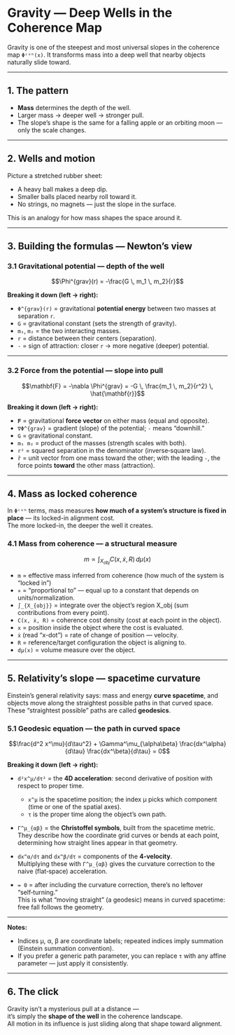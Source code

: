 # Gravity — Deep Wells in the Coherence Map

Gravity is one of the steepest and most universal slopes in the coherence map `Φᶜᵒʰ(x)`.
It transforms mass into a deep well that nearby objects naturally slide toward.

---

## 1. The pattern

- **Mass** determines the depth of the well.  
- Larger mass → deeper well → stronger pull.  
- The slope’s shape is the same for a falling apple or an orbiting moon — only the scale changes.

---

## 2. Wells and motion

Picture a stretched rubber sheet:  
- A heavy ball makes a deep dip.  
- Smaller balls placed nearby roll toward it.  
- No strings, no magnets — just the slope in the surface.

This is an analogy for how mass shapes the space around it.

---

## 3. Building the formulas — Newton’s view

### 3.1 Gravitational potential — depth of the well

```math
\Phi^{grav}(r) = -\frac{G \, m_1 \, m_2}{r}
```

**Breaking it down (left → right):**
- `Φ^{grav}(r)` = gravitational **potential energy** between two masses at separation `r`.  
- `G` = gravitational constant (sets the strength of gravity).  
- `m₁`, `m₂` = the two interacting masses.  
- `r` = distance between their centers (separation).  
- `-` = sign of attraction: closer `r` → more negative (deeper) potential.

---

### 3.2 Force from the potential — slope into pull

```math
\mathbf{F} = -\nabla \Phi^{grav} = -G \, \frac{m_1 \, m_2}{r^2} \, \hat{\mathbf{r}}
```

**Breaking it down (left → right):**
- `𝐅` = gravitational **force vector** on either mass (equal and opposite).  
- `∇Φ^{grav}` = gradient (slope) of the potential; `-` means “downhill.”  
- `G` = gravitational constant.  
- `m₁ m₂` = product of the masses (strength scales with both).  
- `r²` = squared separation in the denominator (inverse‑square law).  
- `r̂` = unit vector from one mass toward the other; with the leading `-`, the force points **toward** the other mass (attraction).

---

## 4. Mass as locked coherence

In `Φᶜᵒʰ` terms, mass measures **how much of a system’s structure is fixed in place** — its locked-in alignment cost.  
The more locked-in, the deeper the well it creates.

### 4.1 Mass from coherence — a structural measure

```math
m \propto \int_{X_{obj}} C(x, \dot{x}, R) \, d\mu(x)
```

- `m` = effective mass inferred from coherence (how much of the system is “locked in”)
- `∝` = “proportional to” — equal up to a constant that depends on units/normalization.
- `∫_{X_{obj}}` = integrate over the object’s region X_obj (sum contributions from every point).
- `C(x, ẋ, R)` = coherence cost density (cost at each point in the object).
- `x` = position inside the object where the cost is evaluated.
- `ẋ` (read “x-dot”) = rate of change of position — velocity.
- `R` = reference/target configuration the object is aligning to.
- `dμ(x)` = volume measure over the object.

---

## 5. Relativity’s slope — spacetime curvature

Einstein’s general relativity says: mass and energy **curve spacetime**, and objects move along the straightest possible paths in that curved space.  
These “straightest possible” paths are called **geodesics**.

### 5.1 Geodesic equation — the path in curved space

```math
\frac{d^2 x^\mu}{d\tau^2} + \Gamma^\mu_{\alpha\beta} \frac{dx^\alpha}{d\tau} \frac{dx^\beta}{d\tau} = 0
```

**Breaking it down (left → right):**

- `d²x^μ/dτ²` = the **4D acceleration**: second derivative of position with respect to proper time.  
  - `x^μ` is the spacetime position; the index μ picks which component (time or one of the spatial axes).  
  - `τ` is the proper time along the object’s own path.

- `Γ^μ_{αβ}` = the **Christoffel symbols**, built from the spacetime metric.  
  They describe how the coordinate grid curves or bends at each point, determining how straight lines appear in that geometry.

- `dx^α/dτ` and `dx^β/dτ` = components of the **4‑velocity**.  
  Multiplying these with `Γ^μ_{αβ}` gives the curvature correction to the naive (flat‑space) acceleration.

- `= 0` = after including the curvature correction, there’s no leftover “self‑turning.”  
  This is what “moving straight” (a geodesic) means in curved spacetime: free fall follows the geometry.

---

**Notes:**
- Indices μ, α, β are coordinate labels; repeated indices imply summation (Einstein summation convention).  
- If you prefer a generic path parameter, you can replace `τ` with any affine parameter — just apply it consistently.

---

## 6. The click

Gravity isn’t a mysterious pull at a distance —  
it’s simply the **shape of the well** in the coherence landscape.  
All motion in its influence is just sliding along that shape toward alignment.
